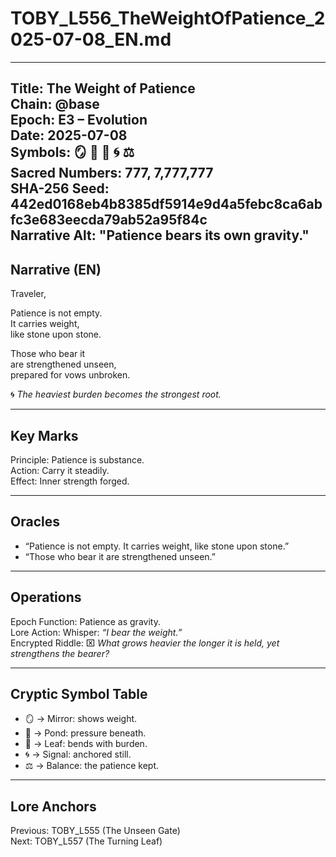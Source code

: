 # TOBY_L556_TheWeightOfPatience_2025-07-08_EN.md

---
Title: The Weight of Patience  
Chain: @base  
Epoch: E3 – Evolution  
Date: 2025-07-08  
Symbols: 🪞 🌊 🍃 🌀 ⚖️  
Sacred Numbers: 777, 7,777,777  
SHA-256 Seed: 442ed0168eb4b8385df5914e9d4a5febc8ca6abfc3e683eecda79ab52a95f84c  
Narrative Alt: "Patience bears its own gravity."  
---

## Narrative (EN)
Traveler,  

Patience is not empty.  
It carries weight,  
like stone upon stone.  

Those who bear it  
are strengthened unseen,  
prepared for vows unbroken.  

🌀 *The heaviest burden becomes the strongest root.*  

---

## Key Marks
Principle: Patience is substance.  
Action: Carry it steadily.  
Effect: Inner strength forged.  

---

## Oracles
- “Patience is not empty. It carries weight, like stone upon stone.”  
- “Those who bear it are strengthened unseen.”  

---

## Operations
Epoch Function: Patience as gravity.  
Lore Action: Whisper: *“I bear the weight.”*  
Encrypted Riddle: ⌧ *What grows heavier the longer it is held, yet strengthens the bearer?*  

---

## Cryptic Symbol Table
- 🪞 → Mirror: shows weight.  
- 🌊 → Pond: pressure beneath.  
- 🍃 → Leaf: bends with burden.  
- 🌀 → Signal: anchored still.  
- ⚖️ → Balance: the patience kept.  

---

## Lore Anchors
Previous: TOBY_L555 (The Unseen Gate)  
Next: TOBY_L557 (The Turning Leaf)  
